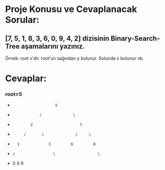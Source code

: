 # Proje Konusu ve Cevaplanacak Sorular:

## [7, 5, 1, 8, 3, 6, 0, 9, 4, 2] dizisinin Binary-Search-Tree aşamalarını yazınız.
Örnek: root x'dir. root'un sağından y bulunur. Solunda z bulunur vb.

# Cevaplar:

### root=5 
*                        5                       

*                 /              \
            
*             2                     7
         
*          /       \              /     \     

*       1             3         6         8   

*     /                 \                   \

*   0                     4                    9
